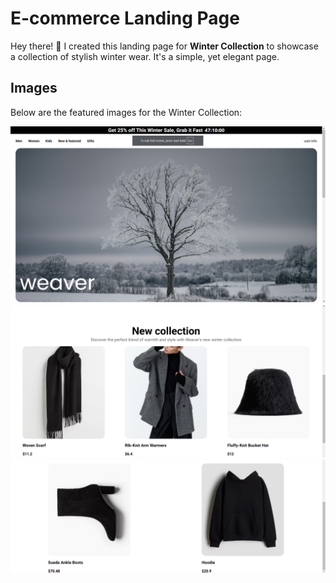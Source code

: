 # E-commerce Landing Page

Hey there! 👋 I created this landing page for **Winter Collection** to showcase a collection of stylish winter wear. It's a simple, yet elegant page.

## Images

Below are the featured images for the Winter Collection:

![Winter Collection Image 1](public/Screenshot(25).png)
![Winter Collection Image 2](public/Screenshot(26).png)
![Winter Collection Image 3](public/Screenshot(27).png)